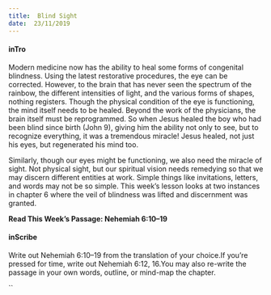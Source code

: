 ```yaml
---
title:  Blind Sight
date:  23/11/2019
---
```


#### inTro

Modern medicine now has the ability to heal some forms of congenital blindness. Using the latest restorative procedures, the eye can be corrected. However, to the brain that has never seen the spectrum of the rainbow, the different intensities of light, and the various forms of shapes, nothing registers. Though the physical condition of the eye is functioning, the mind itself needs to be healed. Beyond the work of the physicians, the brain itself must be reprogrammed. So when Jesus healed the boy who had been blind since birth (John 9), giving him the ability not only to see, but to recognize everything, it was a tremendous miracle! Jesus healed, not just his eyes, but regenerated his mind too.

Similarly, though our eyes might be functioning, we also need the miracle of sight. Not physical sight, but our spiritual vision needs remedying so that we may discern different entities at work. Simple things like invitations, letters, and words may not be so simple. This week’s lesson looks at two instances in chapter 6 where the veil of blindness was lifted and discernment was granted.

**Read This Week’s Passage: Nehemiah 6:10–19**

#### inScribe

Write out Nehemiah 6:10–19 from the translation of your choice.If you’re pressed for time, write out Nehemiah 6:12, 16.You may also re-write the passage in your own words, outline, or mind-map the chapter.

``